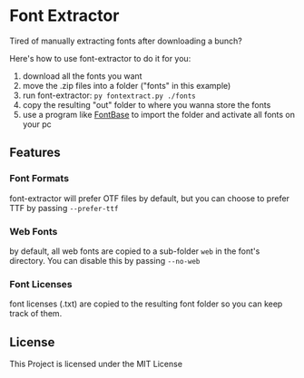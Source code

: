 # Font Extractor

Tired of manually extracting fonts after downloading a bunch?

Here's how to use font-extractor to do it for you:

1. download all the fonts you want
2. move the .zip files into a folder ("fonts" in this example)
3. run font-extractor: `py fontextract.py ./fonts`
4. copy the resulting "out" folder to where you wanna store the fonts
5. use a program like [FontBase](https://fontba.se) to import the folder and activate all fonts on your pc

## Features

### Font Formats
font-extractor will prefer OTF files by default, but you can choose to prefer TTF by passing `--prefer-ttf`

### Web Fonts
by default, all web fonts are copied to a sub-folder `web` in the font's directory. You can disable this by passing `--no-web`

### Font Licenses
font licenses (.txt) are copied to the resulting font folder so you can keep track of them.


## License
This Project is licensed under the MIT License
